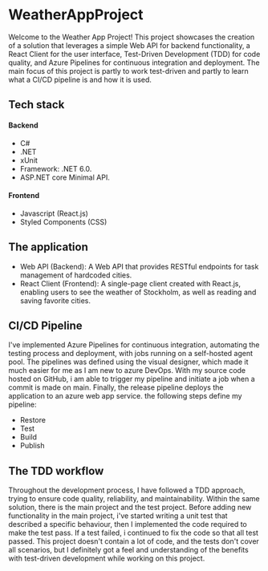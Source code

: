# WeatherAppProject

Welcome to the Weather App Project! This project showcases the creation of a solution that leverages a simple Web API for backend functionality, a React Client for the user interface, Test-Driven Development (TDD) for code quality, and Azure Pipelines for continuous integration and deployment.
The main focus of this project is partly to work test-driven and partly to learn what a CI/CD pipeline is and how it is used.

<h2>Tech stack</h2>
<h4>Backend</h4>

- C#
- .NET
- xUnit
- Framework: .NET 6.0.
- ASP.NET core Minimal API.

<h4>Frontend</h4>

- Javascript (React.js)
- Styled Components (CSS)

## The application

- Web API (Backend): A Web API that provides RESTful endpoints for task management of hardcoded cities.
- React Client (Frontend): A single-page client created with React.js, enabling users to see the weather of Stockholm, as well as reading and saving favorite cities.

## CI/CD Pipeline

I've implemented Azure Pipelines for continuous integration, automating the testing process and deployment, with jobs running on a self-hosted agent pool.
The pipelines was defined using the visual designer, which made it much easier for me as I am new to azure DevOps. With my source code hosted on GitHub, i am able to trigger my pipeline and initiate a job when a commit is made on main. Finally, the release pipeline deploys the application to an azure web app service.
the following steps define my pipeline:

- Restore
- Test
- Build
- Publish

## The TDD workflow
Throughout the development process, I have followed a TDD approach, trying to ensure code quality, reliability, and maintainability. Within the same solution, there is the main project and the test project. Before adding new functionality in the main project, i've started writing a unit test that described a specific behaviour, then I implemented the code required to make the test pass. If a test failed, i continued to fix the code so that all test passed. 
This project doesn't contain a lot of code, and the tests don't cover all scenarios, but I definitely got a feel and understanding of the benefits with test-driven development while working on this project.

